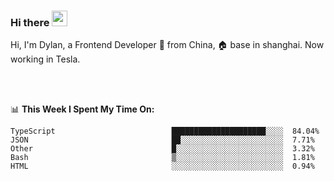 ### Hi there <img src="https://media.giphy.com/media/hvRJCLFzcasrR4ia7z/giphy.gif" width="25px">

<!-- ![visitors](https://visitor-badge.glitch.me/badge?page_id=dislfyer.dislfyer) -->

Hi, I'm Dylan, a Frontend Developer 🚀 from China, 🏠 base in shanghai. Now working in Tesla.

<br/>
<br/>

📊 **This Week I Spent My Time On:**


<!--START_SECTION:waka-->

```text
TypeScript                          █████████████████████░░░░  84.04%
JSON                                ██░░░░░░░░░░░░░░░░░░░░░░░  7.71%
Other                               █░░░░░░░░░░░░░░░░░░░░░░░░  3.32%
Bash                                ▒░░░░░░░░░░░░░░░░░░░░░░░░  1.81%
HTML                                ░░░░░░░░░░░░░░░░░░░░░░░░░  0.94%
```

<!--END_SECTION:waka-->

<!--
**About Me:**
 -->
